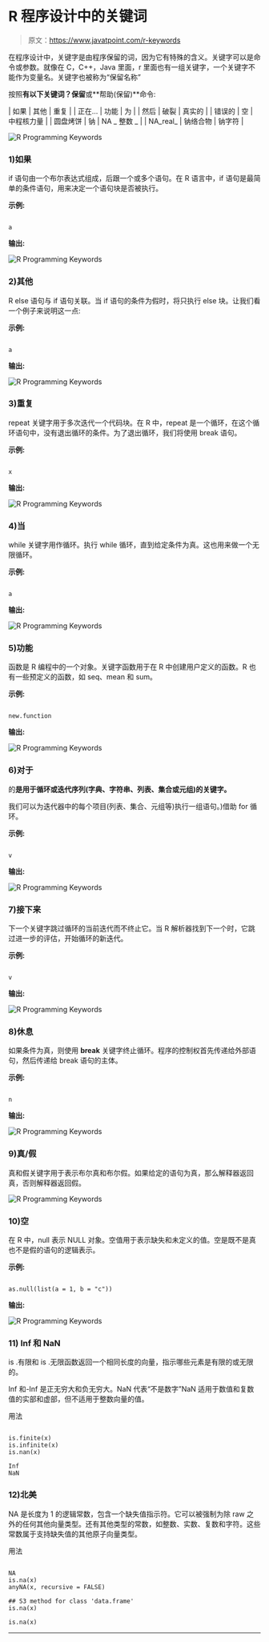 # R 程序设计中的关键词

> 原文：<https://www.javatpoint.com/r-keywords>

在程序设计中，关键字是由程序保留的词，因为它有特殊的含义。关键字可以是命令或参数。就像在 C，C++，Java 里面，r 里面也有一组关键字，一个关键字不能作为变量名。关键字也被称为“保留名称”

按照**有以下关键词？保留**或**帮助(保留)**命令:

| 如果 | 其他 | 重复 |
| 正在… | 功能 | 为 |
| 然后 | 破裂 | 真实的 |
| 错误的 | 空 | 中程核力量 |
| 圆盘烤饼 | 钠 | NA _ 整数 _ |
| NA_real_ | 钠络合物 | 钠字符 |

![R Programming Keywords](img/b35b117fee85b00e2b17614f38c91b31.png)

### 1)如果

if 语句由一个布尔表达式组成，后跟一个或多个语句。在 R 语言中，if 语句是最简单的条件语句，用来决定一个语句块是否被执行。

**示例:**

```

a
```

**输出:**

![R Programming Keywords](img/0e81e2f8f796dfce899f70b76365abc5.png)

### 2)其他

R else 语句与 if 语句关联。当 if 语句的条件为假时，将只执行 else 块。让我们看一个例子来说明这一点:

**示例:**

```

a
```

**输出:**

![R Programming Keywords](img/b1c7780d8ce9dc37b961a77f4b36ef22.png)

### 3)重复

repeat 关键字用于多次迭代一个代码块。在 R 中，repeat 是一个循环，在这个循环语句中，没有退出循环的条件。为了退出循环，我们将使用 break 语句。

**示例:**

```

x 
```

**输出:**

![R Programming Keywords](img/c60f1b748911d8067f94b4218e903588.png)

### 4)当

while 关键字用作循环。执行 while 循环，直到给定条件为真。这也用来做一个无限循环。

**示例:**

```

a 
```

**输出:**

![R Programming Keywords](img/6ef4f39de6efbdce2e997b60c827e6d1.png)

### 5)功能

函数是 R 编程中的一个对象。关键字函数用于在 R 中创建用户定义的函数。R 也有一些预定义的函数，如 seq、mean 和 sum。

**示例:**

```

new.function
```

**输出:**

![R Programming Keywords](img/5c04a4a51ed5ecaffbd349f75496cd50.png)

### 6)对于

的**是用于循环或迭代序列(字典、字符串、列表、集合或元组)的关键字。**

我们可以为迭代器中的每个项目(列表、集合、元组等)执行一组语句。)借助 for 循环。

**示例:**

```

v 
```

**输出:**

![R Programming Keywords](img/76350a53af3d45a3e2ef180ca32447c6.png)

### 7)接下来

下一个关键字跳过循环的当前迭代而不终止它。当 R 解析器找到下一个时，它跳过进一步的评估，开始循环的新迭代。

**示例:**

```

v 
```

**输出:**

![R Programming Keywords](img/59b2091c549830a9465bfc8e04a10143.png)

### 8)休息

如果条件为真，则使用 **break** 关键字终止循环。程序的控制权首先传递给外部语句，然后传递给 break 语句的主体。

**示例:**

```

n
```

**输出:**

![R Programming Keywords](img/613c68ebd1df1cd40d601875e1beae9b.png)

### 9)真/假

真和假关键字用于表示布尔真和布尔假。如果给定的语句为真，那么解释器返回真，否则解释器返回假。

![R Programming Keywords](img/1cdb7f690e253e54d80388ac76dd43f8.png)

### 10)空

在 R 中，null 表示 NULL 对象。空值用于表示缺失和未定义的值。空是既不是真也不是假的语句的逻辑表示。

**示例:**

```

as.null(list(a = 1, b = "c"))

```

**输出:**

![R Programming Keywords](img/2a528bbfed291bf280e045453fe14608.png)

### 11) Inf 和 NaN

is .有限和 is .无限函数返回一个相同长度的向量，指示哪些元素是有限的或无限的。

Inf 和-Inf 是正无穷大和负无穷大。NaN 代表“不是数字”NaN 适用于数值和复数值的实部和虚部，但不适用于整数向量的值。

用法

```

is.finite(x)
is.infinite(x)
is.nan(x)

Inf
NaN

```

### 12)北美

NA 是长度为 1 的逻辑常数，包含一个缺失值指示符。它可以被强制为除 raw 之外的任何其他向量类型。还有其他类型的常数，如整数、实数、复数和字符。这些常数属于支持缺失值的其他原子向量类型。

用法

```

NA
is.na(x)
anyNA(x, recursive = FALSE)

## S3 method for class 'data.frame'
is.na(x)

is.na(x) 
```

* * *